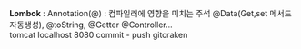 **Lombok** : Annotation(@) : 컴파일러에 영향을 미치는 주석 @Data(Get,set 메서드 자동생성), @toString, @Getter @Controller...   
tomcat
localhost 8080
commit - push
gitcraken
